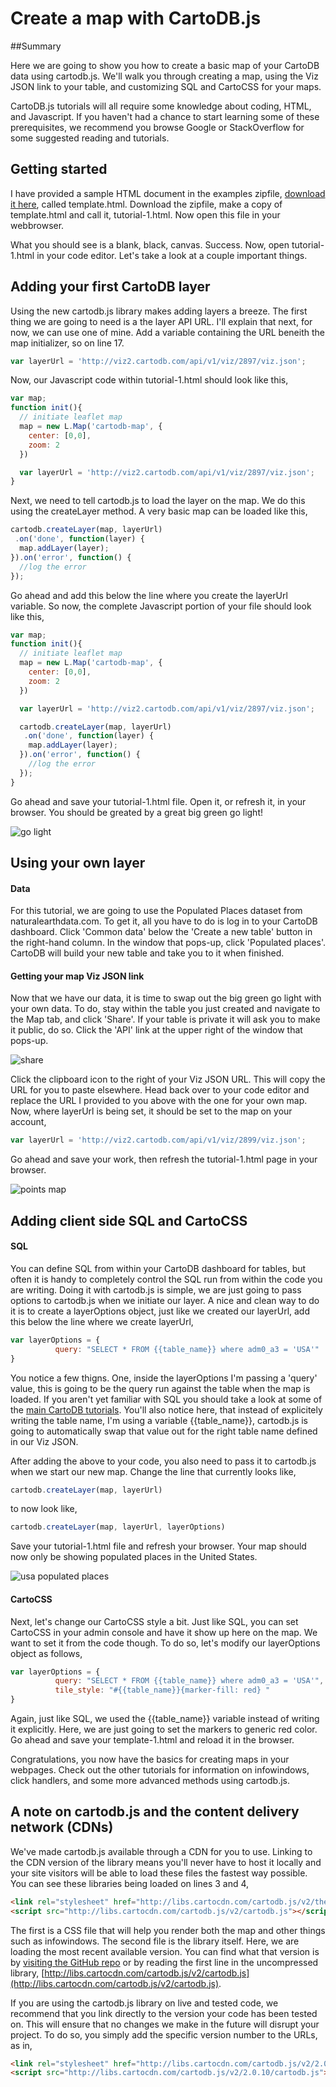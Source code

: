 Create a map with CartoDB.js
== 

##Summary

Here we are going to show you how to create a basic map of your CartoDB data using cartodb.js. We'll walk you through creating a map, using the Viz JSON link to your table, and customizing SQL and CartoCSS for your maps. 

CartoDB.js tutorials will all require some knowledge about coding, HTML, and Javascript. If you haven't had a chance to start learning some of these prerequisites, we recommend you browse Google or StackOverflow for some suggested reading and tutorials.

## Getting started

I have provided a sample HTML document in the examples zipfile, [download it here](https://raw.github.com/Vizzuality/CartoDB-Tutorials/master/cartodb-js/data/examples.zip), called template.html. Download the zipfile, make a copy of template.html and call it, tutorial-1.html. Now open this file in your webbrowser.

What you should see is a blank, black, canvas. Success. Now, open tutorial-1.html in your code editor. Let's take a look at a couple important things.

## Adding your first CartoDB layer

Using the new cartodb.js library makes adding layers a breeze. The first thing we are going to need is a the layer API URL. I'll explain that next, for now, we can use one of mine. Add a variable containing the URL beneith the map initializer, so on line 17.

```js
var layerUrl = 'http://viz2.cartodb.com/api/v1/viz/2897/viz.json';
```

Now, our Javascript code within tutorial-1.html should look like this,

```js
var map;
function init(){
  // initiate leaflet map
  map = new L.Map('cartodb-map', { 
    center: [0,0],
    zoom: 2
  })

  var layerUrl = 'http://viz2.cartodb.com/api/v1/viz/2897/viz.json';
}
```

Next, we need to tell cartodb.js to load the layer on the map. We do this using the createLayer method. A very basic map can be loaded like this,

```js
cartodb.createLayer(map, layerUrl)
 .on('done', function(layer) {
  map.addLayer(layer);
}).on('error', function() {
  //log the error
});
```

Go ahead and add this below the line where you create the layerUrl variable. So now, the complete Javascript portion of your file should look like this,

```js
var map;
function init(){
  // initiate leaflet map
  map = new L.Map('cartodb-map', { 
    center: [0,0],
    zoom: 2
  })

  var layerUrl = 'http://viz2.cartodb.com/api/v1/viz/2897/viz.json';

  cartodb.createLayer(map, layerUrl)
   .on('done', function(layer) {
    map.addLayer(layer);
  }).on('error', function() {
    //log the error
  });
}
```

Go ahead and save your tutorial-1.html file. Open it, or refresh it, in your browser. You should be greated by a great big green go light!

![go light](http://i.imgur.com/MVTrq.png)

## Using your own layer

#### Data

For this tutorial, we are going to use the Populated Places dataset from naturalearthdata.com. To get it, all you have to do is log in to your CartoDB dashboard. Click 'Common data' below the 'Create a new table' button in the right-hand column. In the window that pops-up, click 'Populated places'. CartoDB will build your new table and take you to it when finished. 

#### Getting your map Viz JSON link

Now that we have our data, it is time to swap out the big green go light with your own data. To do, stay within the table you just created and navigate to the Map tab, and click 'Share'. If your table is private it will ask you to make it public, do so. Click the 'API' link at the upper right of the window that pops-up.

![share](http://i.imgur.com/ZVg5C.png)

Click the clipboard icon to the right of your Viz JSON URL. This will copy the URL for you to paste elsewhere. Head back over to your code editor and replace the URL I provided to you above with the one for your own map. Now, where layerUrl is being set, it should be set to the map on your account,

```js
var layerUrl = 'http://viz2.cartodb.com/api/v1/viz/2899/viz.json';
```

Go ahead and save your work, then refresh the tutorial-1.html page in your browser.

![points map](http://i.imgur.com/Semi3.png)

## Adding client side SQL and CartoCSS

#### SQL

You can define SQL from within your CartoDB dashboard for tables, but often it is handy to completely control the SQL run from within the code you are writing. Doing it with cartodb.js is simple, we are just going to pass options to cartodb.js when we initiate our layer. A nice and clean way to do it is to create a layerOptions object, just like we created our layerUrl, add this below the line where we create layerUrl,

```js
var layerOptions = {
          query: "SELECT * FROM {{table_name}} where adm0_a3 = 'USA'"
}
```

You notice a few thigns. One, inside the layerOptions I'm passing a 'query' value, this is going to be the query run against the table when the map is loaded. If you aren't yet familiar with SQL you should take a look at some of the [main CartoDB tutorials](http://developers.cartodb.com/tutorials.html). You'll also notice here, that instead of explicitely writing the table name, I'm using a variable {{table_name}}, cartodb.js is going to automatically swap that value out for the right table name defined in our Viz JSON. 

After adding the above to your code, you also need to pass it to cartodb.js when we start our new map. Change the line that currently looks like,

```js
cartodb.createLayer(map, layerUrl)
```

to now look like,

```js
cartodb.createLayer(map, layerUrl, layerOptions)
```

Save your tutorial-1.html file and refresh your browser. Your map should now only be showing populated places in the United States.

![usa populated places](http://i.imgur.com/MevCP.png)

#### CartoCSS

Next, let's change our CartoCSS style a bit. Just like SQL, you can set CartoCSS in your admin console and have it show up here on the map. We want to set it from the code though. To do so, let's modify our layerOptions object as follows,

```js
var layerOptions = {
          query: "SELECT * FROM {{table_name}} where adm0_a3 = 'USA'",
          tile_style: "#{{table_name}}{marker-fill: red} "
}
```

Again, just like SQL, we used the {{table_name}} variable instead of writing it explicitly. Here, we are just going to set the markers to generic red color. Go ahead and save your template-1.html and reload it in the browser.

Congratulations, you now have the basics for creating maps in your webpages. Check out the other tutorials for information on infowindows, click handlers, and some more advanced methods using cartodb.js.

## A note on cartodb.js and the content delivery network (CDNs)

We've made cartodb.js available through a CDN for you to use. Linking to the CDN version of the library means you'll never have to host it locally and your site visitors will be able to load these files the fastest way possible. You can see these libraries being loaded on lines 3 and 4,

```html
<link rel="stylesheet" href="http://libs.cartocdn.com/cartodb.js/v2/themes/css/cartodb.css" />
<script src="http://libs.cartocdn.com/cartodb.js/v2/cartodb.js"></script>
```

The first is a CSS file that will help you render both the map and other things such as infowindows. The second file is the library itself. Here, we are loading the most recent available version. You can find what that version is by [visiting the GitHub repo](https://github.com/CartoDB/cartodb.js) or by reading the first line in the uncompressed library, [http://libs.cartocdn.com/cartodb.js/v2/cartodb.js](http://libs.cartocdn.com/cartodb.js/v2/cartodb.js). 

If you are using the cartodb.js library on live and tested code, we recommend that you link directly to the version your code has been tested on. This will ensure that no changes we make in the future will disrupt your project. To do so, you simply add the specific version number to the URLs, as in,

```html
<link rel="stylesheet" href="http://libs.cartocdn.com/cartodb.js/v2/2.0.10/themes/css/cartodb.css" />
<script src="http://libs.cartocdn.com/cartodb.js/v2/2.0.10/cartodb.js"></script>
```



